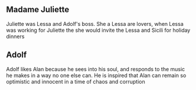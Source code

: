 ## Madame Juliette 

Juliette was Lessa and Adolf's boss. She a Lessa are lovers, when Lessa was working for Juliette the she would invite the Lessa and Sicili for holiday dinners

## Adolf

Adolf likes Alan because he sees into his soul, and responds to the music he makes in a way no one else can. He is inspired that Alan can remain so optimistic and innocent in a time of chaos and corruption 